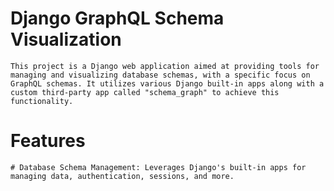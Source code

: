 # Django GraphQL Schema Visualization

    This project is a Django web application aimed at providing tools for managing and visualizing database schemas, with a specific focus on GraphQL schemas. It utilizes various Django built-in apps along with a custom third-party app called "schema_graph" to achieve this functionality.

# Features

    # Database Schema Management: Leverages Django's built-in apps for managing data, authentication, sessions, and more.


